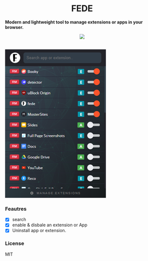 <h1 align="center">FEDE</h1>
<strong align="center">Modern and lightweight tool to manage extensions or apps in your browser.</strong>

<p align="center" style="width:100%">
  <a href="https://microsoftedge.microsoft.com/addons/detail/nfpechjpmmjkmbghcmeapdcnfheljajp" rel="nofollow">
    <img src="https://i.imgur.com/n49Wiu2.png" style="max-width:100%;"></a>
  <br><br>
</p>

![Extension toggle](Capture.PNG)

### Feautres
- [x] search
- [x] enable & disbale an extension or App
- [x] Uninstall app or extension.

### License
MIT